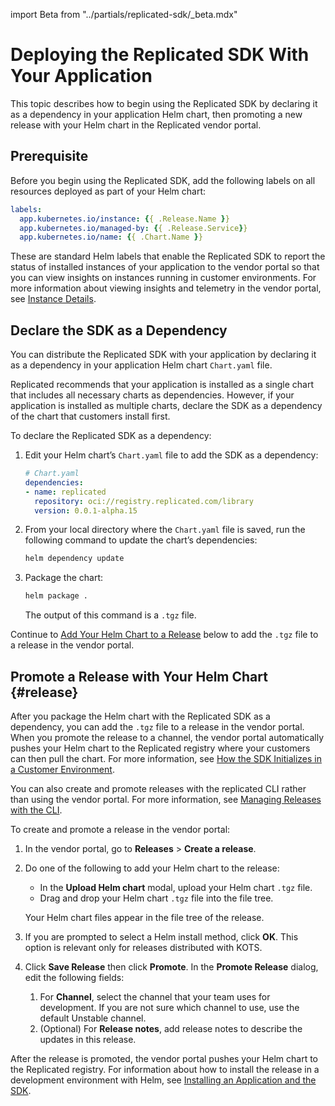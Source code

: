 import Beta from "../partials/replicated-sdk/_beta.mdx"

# Deploying the Replicated SDK With Your Application

This topic describes how to begin using the Replicated SDK by declaring it as a dependency in your application Helm chart, then promoting a new release with your Helm chart in the Replicated vendor portal. 

<Beta/>

## Prerequisite

Before you begin using the Replicated SDK, add the following labels on all resources deployed as part of your Helm chart:

```yaml
labels:
  app.kubernetes.io/instance: {{ .Release.Name }}
  app.kubernetes.io/managed-by: {{ .Release.Service}}
  app.kubernetes.io/name: {{ .Chart.Name }}
``` 

These are standard Helm labels that enable the Replicated SDK to report the status of installed instances of your application to the vendor portal so that you can view insights on instances running in customer environments. For more information about viewing insights and telemetry in the vendor portal, see [Instance Details](instance-insights-details).

## Declare the SDK as a Dependency

You can distribute the Replicated SDK with your application by declaring it as a dependency in your application Helm chart `Chart.yaml` file.

Replicated recommends that your application is installed as a single chart that includes all necessary charts as dependencies. However, if your application is installed as multiple charts, declare the SDK as a dependency of the chart that customers install first.


To declare the Replicated SDK as a dependency:

1. Edit your Helm chart’s `Chart.yaml` file to add the SDK as a dependency:

   ```yaml
   # Chart.yaml
   dependencies:
   - name: replicated
     repository: oci://registry.replicated.com/library
     version: 0.0.1-alpha.15
   ```

1. From your local directory where the `Chart.yaml` file is saved, run the following command to update the chart’s dependencies:

   ```bash
   helm dependency update
   ```

1. Package the chart:

   ```bash
   helm package .
   ```

   The output of this command is a `.tgz` file.

Continue to [Add Your Helm Chart to a Release](#release) below to add the `.tgz` file to a release in the vendor portal.   

## Promote a Release with Your Helm Chart {#release}   

After you package the Helm chart with the Replicated SDK as a dependency, you can add the `.tgz` file to a release in the vendor portal. When you promote the release to a channel, the vendor portal automatically pushes your Helm chart to the Replicated registry where your customers can then pull the chart. For more information, see [How the SDK Initializes in a Customer Environment](#about-sdk-initialize).

You can also create and promote releases with the replicated CLI rather than using the vendor portal. For more information, see [Managing Releases with the CLI](releases-creating-cli).

To create and promote a release in the vendor portal:

1. In the vendor portal, go to **Releases** > **Create a release**.

1. Do one of the following to add your Helm chart to the release:

   * In the **Upload Helm chart** modal, upload your Helm chart `.tgz` file.
   * Drag and drop your Helm chart `.tgz` file into the file tree.

   Your Helm chart files appear in the file tree of the release.

1. If you are prompted to select a Helm install method, click **OK**. This option is relevant only for releases distributed with KOTS.

1. Click **Save Release** then click **Promote**. In the **Promote Release** dialog, edit the following fields:
   1. For **Channel**, select the channel that your team uses for development. If you are not sure which channel to use, use the default Unstable channel.
   1. (Optional) For **Release notes**, add release notes to describe the updates in this release.

After the release is promoted, the vendor portal pushes your Helm chart to the Replicated registry. For information about how to install the release in a development environment with Helm, see [Installing an Application and the SDK](replicated-sdk-installing). 